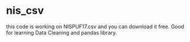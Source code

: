 # nis_csv
this code is working on NISPUF17.csv and you can download it free. 
Good for learning Data Cleaning and pandas library.
